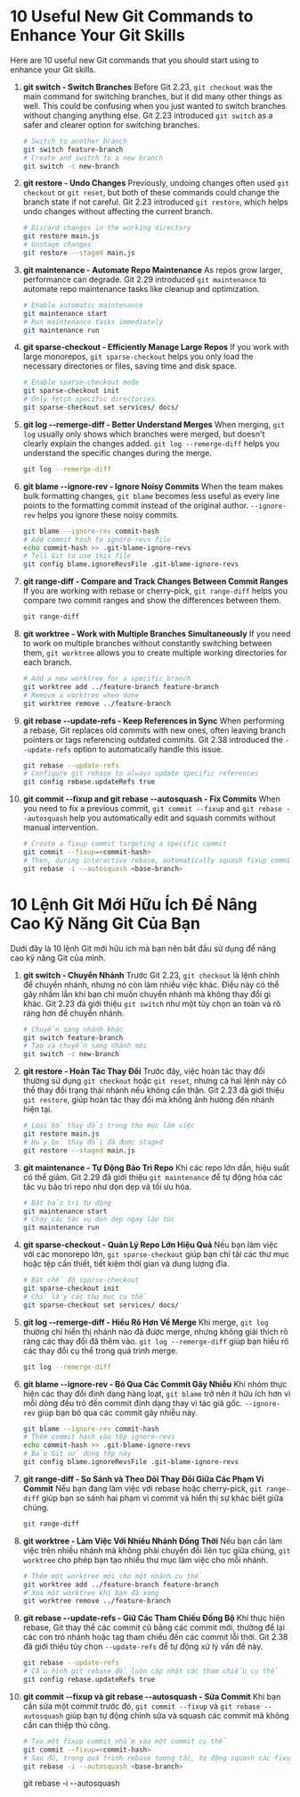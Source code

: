 # 10 Useful New Git Commands to Enhance Your Git Skills

Here are 10 useful new Git commands that you should start using to enhance your Git skills.

1. **git switch - Switch Branches**
    Before Git 2.23, `git checkout` was the main command for switching branches, but it did many other things as well. This could be confusing when you just wanted to switch branches without changing anything else. Git 2.23 introduced `git switch` as a safer and clearer option for switching branches.
    ```sh
    # Switch to another branch
    git switch feature-branch
    # Create and switch to a new branch
    git switch -c new-branch
    ```

2. **git restore - Undo Changes**
    Previously, undoing changes often used `git checkout` or `git reset`, but both of these commands could change the branch state if not careful. Git 2.23 introduced `git restore`, which helps undo changes without affecting the current branch.
    ```sh
    # Discard changes in the working directory
    git restore main.js
    # Unstage changes
    git restore --staged main.js
    ```

3. **git maintenance - Automate Repo Maintenance**
    As repos grow larger, performance can degrade. Git 2.29 introduced `git maintenance` to automate repo maintenance tasks like cleanup and optimization.
    ```sh
    # Enable automatic maintenance
    git maintenance start
    # Run maintenance tasks immediately
    git maintenance run
    ```

4. **git sparse-checkout - Efficiently Manage Large Repos**
    If you work with large monorepos, `git sparse-checkout` helps you only load the necessary directories or files, saving time and disk space.
    ```sh
    # Enable sparse-checkout mode
    git sparse-checkout init
    # Only fetch specific directories
    git sparse-checkout set services/ docs/
    ```

5. **git log --remerge-diff - Better Understand Merges**
    When merging, `git log` usually only shows which branches were merged, but doesn't clearly explain the changes added. `git log --remerge-diff` helps you understand the specific changes during the merge.
    ```sh
    git log --remerge-diff
    ```

6. **git blame --ignore-rev - Ignore Noisy Commits**
    When the team makes bulk formatting changes, `git blame` becomes less useful as every line points to the formatting commit instead of the original author. `--ignore-rev` helps you ignore these noisy commits.
    ```sh
    git blame --ignore-rev commit-hash
    # Add commit hash to ignore-revs file
    echo commit-hash >> .git-blame-ignore-revs
    # Tell Git to use this file
    git config blame.ignoreRevsFile .git-blame-ignore-revs
    ```

7. **git range-diff - Compare and Track Changes Between Commit Ranges**
    If you are working with rebase or cherry-pick, `git range-diff` helps you compare two commit ranges and show the differences between them.
    ```sh
    git range-diff
    ```

8. **git worktree - Work with Multiple Branches Simultaneously**
    If you need to work on multiple branches without constantly switching between them, `git worktree` allows you to create multiple working directories for each branch.
    ```sh
    # Add a new worktree for a specific branch
    git worktree add ../feature-branch feature-branch
    # Remove a worktree when done
    git worktree remove ../feature-branch
    ```

9. **git rebase --update-refs - Keep References in Sync**
    When performing a rebase, Git replaces old commits with new ones, often leaving branch pointers or tags referencing outdated commits. Git 2.38 introduced the `--update-refs` option to automatically handle this issue.
    ```sh
    git rebase --update-refs
    # Configure git rebase to always update specific references
    git config rebase.updateRefs true
    ```

10. **git commit --fixup and git rebase --autosquash - Fix Commits**
     When you need to fix a previous commit, `git commit --fixup` and `git rebase --autosquash` help you automatically edit and squash commits without manual intervention.
     ```sh
     # Create a fixup commit targeting a specific commit
     git commit --fixup=<commit-hash>
     # Then, during interactive rebase, automatically squash fixup commits
     git rebase -i --autosquash <base-branch>
     ```

# 10 Lệnh Git Mới Hữu Ích Để Nâng Cao Kỹ Năng Git Của Bạn

Dưới đây là 10 lệnh Git mới hữu ích mà bạn nên bắt đầu sử dụng để nâng cao kỹ năng Git của mình.

1. **git switch - Chuyển Nhánh**
    Trước Git 2.23, `git checkout` là lệnh chính để chuyển nhánh, nhưng nó còn làm nhiều việc khác. Điều này có thể gây nhầm lẫn khi bạn chỉ muốn chuyển nhánh mà không thay đổi gì khác. Git 2.23 đã giới thiệu `git switch` như một tùy chọn an toàn và rõ ràng hơn để chuyển nhánh.
    ```sh
    # Chuyển sang nhánh khác
    git switch feature-branch
    # Tạo và chuyển sang nhánh mới
    git switch -c new-branch
    ```

2. **git restore - Hoàn Tác Thay Đổi**
    Trước đây, việc hoàn tác thay đổi thường sử dụng `git checkout` hoặc `git reset`, nhưng cả hai lệnh này có thể thay đổi trạng thái nhánh nếu không cẩn thận. Git 2.23 đã giới thiệu `git restore`, giúp hoàn tác thay đổi mà không ảnh hưởng đến nhánh hiện tại.
    ```sh
    # Loại bỏ thay đổi trong thư mục làm việc
    git restore main.js
    # Hủy bỏ thay đổi đã được staged
    git restore --staged main.js
    ```

3. **git maintenance - Tự Động Bảo Trì Repo**
    Khi các repo lớn dần, hiệu suất có thể giảm. Git 2.29 đã giới thiệu `git maintenance` để tự động hóa các tác vụ bảo trì repo như dọn dẹp và tối ưu hóa.
    ```sh
    # Bật bảo trì tự động
    git maintenance start
    # Chạy các tác vụ dọn dẹp ngay lập tức
    git maintenance run
    ```

4. **git sparse-checkout - Quản Lý Repo Lớn Hiệu Quả**
    Nếu bạn làm việc với các monorepo lớn, `git sparse-checkout` giúp bạn chỉ tải các thư mục hoặc tệp cần thiết, tiết kiệm thời gian và dung lượng đĩa.
    ```sh
    # Bật chế độ sparse-checkout
    git sparse-checkout init
    # Chỉ lấy các thư mục cụ thể
    git sparse-checkout set services/ docs/
    ```

5. **git log --remerge-diff - Hiểu Rõ Hơn Về Merge**
    Khi merge, `git log` thường chỉ hiển thị nhánh nào đã được merge, nhưng không giải thích rõ ràng các thay đổi đã thêm vào. `git log --remerge-diff` giúp bạn hiểu rõ các thay đổi cụ thể trong quá trình merge.
    ```sh
    git log --remerge-diff
    ```

6. **git blame --ignore-rev - Bỏ Qua Các Commit Gây Nhiễu**
    Khi nhóm thực hiện các thay đổi định dạng hàng loạt, `git blame` trở nên ít hữu ích hơn vì mỗi dòng đều trỏ đến commit định dạng thay vì tác giả gốc. `--ignore-rev` giúp bạn bỏ qua các commit gây nhiễu này.
    ```sh
    git blame --ignore-rev commit-hash
    # Thêm commit hash vào tệp ignore-revs
    echo commit-hash >> .git-blame-ignore-revs
    # Bảo Git sử dụng tệp này
    git config blame.ignoreRevsFile .git-blame-ignore-revs
    ```

7. **git range-diff - So Sánh và Theo Dõi Thay Đổi Giữa Các Phạm Vi Commit**
    Nếu bạn đang làm việc với rebase hoặc cherry-pick, `git range-diff` giúp bạn so sánh hai phạm vi commit và hiển thị sự khác biệt giữa chúng.
    ```sh
    git range-diff
    ```

8. **git worktree - Làm Việc Với Nhiều Nhánh Đồng Thời**
    Nếu bạn cần làm việc trên nhiều nhánh mà không phải chuyển đổi liên tục giữa chúng, `git worktree` cho phép bạn tạo nhiều thư mục làm việc cho mỗi nhánh.
    ```sh
    # Thêm một worktree mới cho một nhánh cụ thể
    git worktree add ../feature-branch feature-branch
    # Xóa một worktree khi bạn đã xong
    git worktree remove ../feature-branch
    ```

9. **git rebase --update-refs - Giữ Các Tham Chiếu Đồng Bộ**
    Khi thực hiện rebase, Git thay thế các commit cũ bằng các commit mới, thường để lại các con trỏ nhánh hoặc tag tham chiếu đến các commit lỗi thời. Git 2.38 đã giới thiệu tùy chọn `--update-refs` để tự động xử lý vấn đề này.
    ```sh
    git rebase --update-refs
    # Cấu hình git rebase để luôn cập nhật các tham chiếu cụ thể
    git config rebase.updateRefs true
    ```

10. **git commit --fixup và git rebase --autosquash - Sửa Commit**
     Khi bạn cần sửa một commit trước đó, `git commit --fixup` và `git rebase --autosquash` giúp bạn tự động chỉnh sửa và squash các commit mà không cần can thiệp thủ công.
     ```sh
     # Tạo một fixup commit nhắm vào một commit cụ thể
     git commit --fixup=<commit-hash>
     # Sau đó, trong quá trình rebase tương tác, tự động squash các fixup commit
     git rebase -i --autosquash <base-branch>
     ```
     git rebase -i --autosquash <base-branch>
     ```